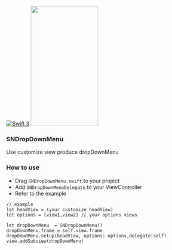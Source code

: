 [![Swift 3](https://img.shields.io/badge/Swift-3.0-orange.svg?style=flat)](https://swift.org)
<img src="http://snowzero.myds.me/github/image/SNDropDownMenu.gif" width=180 height=320>


### SNDropDownMenu
Use customize view produce dropDownMenu 

### How to use

- Drag `SNDropDownMenu.swift` to your project
- Add `SNDropDownMenuDelegate` to your ViewController
- Refer to the example
```
// example
let headView = (your customize headView)
let options = [view1,view2] // your options views

let dropDownMenu  = SNDropDownMenu()
dropDownMenu.frame = self.view.frame
dropDownMenu.setup(headView, options: options,delegate:self)
view.addSubview(dropDownMenu)
```
